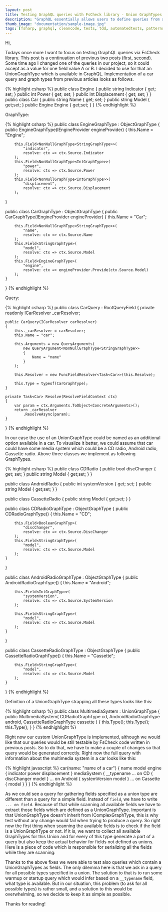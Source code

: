 ```yaml
---
layout: post
title: Testing GraphQL queries with FsCheck library - Union GraphTypes
description: "GraphQL essentially allows users to define queries from a front-end to gather concrete data. So as it looks it is completely different than a standard REST endpoint. GraphQL differs queries which only gather data from those which also mutates them. In this article, I want to concentrate on queries which only gather some data and how to test them via FsCheck and F#. This articles is a continuation of previous post: https://www.mnie.me/2018-05-21-graphQLTestingPart2/"
thumb_image: "documentation/sample-image.jpg"
tags: [fsharp, graphql, cleancode, tests, tdd, automatedtests, patterns]
---
```


Hi,

Todays once more I want to focus on testing GraphQL queries via FsCheck library. This post is a continuation of previous two posts ([first](https://www.mnie.me/2018-05-07-graphQLTesting/), [second](https://www.mnie.me/2018-05-21-graphQLTestingPart2/)). Some time ago I changed one of the queries in our project, so it could accept as a value for one field value A or B. I decided to use for that an UnionGraphType which is available in GraphQL. Implementation of a car query and graph types from previous articles looks as follows.

{% highlight csharp %}
public class Engine
{
    public string Indicator { get; set; }
    public int Power { get; set; }
    public int Displacement { get; set; }
}
public class Car
{
    public string Name { get; set; }
    public string Model { get;set; }
    public Engine Engine { get;set; }
}
{% endhighlight %}

GraphType:

{% highlight csharp %}
public class EngineGraphType : ObjectGraphType<Engine>
{
    public EngineGraphType(IEngineProvider engineProvider)
    {
        this.Name = "Engine";

        this.Field<NonNullGraphType<StringGraphType>>(
            "indicator",
            resolve: ctx => ctx.Source.Indicator
        );
        this.Field<NonNullGraphType<IntGraphType>>(
            "power",
            resolve: ctx => ctx.Source.Power
        );
        this.Field<NonNullGraphType<IntGraphType>>(
            "displacement",
            resolve: ctx => ctx.Source.Displacement
        );
}

public class CarGraphType : ObjectGraphType<Car>
{
    public CarGraphType(IEngineProvider engineProvider)
    {
        this.Name = "Car";

        this.Field<NonNullGraphType<StringGraphType>>(
            "name",
            resolve: ctx => ctx.Source.Name
        );
        this.Field<StringGraphType>(
            "model",
            resolve: ctx => ctx.Source.Model
        );
        this.Field<EngineGraphType>(
            "engine",
            resolve: ctx => engineProvider.Provide(ctx.Source.Model)
        );
    }
}
{% endhighlight %}

Query:

{% highlight csharp %}
public class CarQuery : RootQueryField
{
    private readonly ICarResolver _carResolver;

    public CarQuery(ICarResolver carResolver)
    {
        this._carResolver = carResolver;
        this.Name = "car";

        this.Arguments = new QueryArguments(
            new QueryArgument<NonNullGraphType<StringGraphType>>
            {
                Name = "name"
            }
        );

        this.Resolver = new FuncFieldResolver<Task<Car>>(this.Resolve);

        this.Type = typeof(CarGraphType);
    }

    private Task<Car> Resolve(ResolveFieldContext ctx)
    {
        var param = ctx.Arguments.ToObject<ConcreteArguments>();
        return _carResolver
            .ResolveAsync(param);
    }
}
{% endhighlight %}

In our case the use of an UnionGraphType could be named as an additional option available in a car. To visualize it better, we could assume that car could have some media system which could be a CD radio, Android radio, Cassette radio. Above three classes we implement as following GraphTypes.

{% highlight csharp %}
public class CDRadio
{
    public bool discChanger { get; set; }
    public string Model { get;set; }
}

public class AndroidRadio
{
    public int systemVersion { get; set; }
    public string Model { get;set; }
}

public class CassetteRadio
{
    public string Model { get;set; }
}

public class CDRadioGraphType : ObjectGraphType<CDRadio>
{
    public CDRadioGraphType()
    {
        this.Name = "CD";

        this.Field<BooleanGraphTyp>(
            "discChanger",
            resolve: ctx => ctx.Source.DiscChanger
        );
        this.Field<StringGraphType>(
            "model",
            resolve: ctx => ctx.Source.Model
        );
    }
}

public class AndroidRadioGraphType : ObjectGraphType<AndroidRadio>
{
    public AndroidRadioGraphType()
    {
        this.Name = "Android";

        this.Field<IntGraphType>(
            "systemVersion",
            resolve: ctx => ctx.Source.SystemVersion
        );

        this.Field<StringGraphType>(
            "model",
            resolve: ctx => ctx.Source.Model
        );
    }
}

public class CassetteRadioGraphType : ObjectGraphType<CassetteRadio>
{
    public CassetteRadioGraphType()
    {
        this.Name = "Cassette";

        this.Field<StringGraphType>(
            "model",
            resolve: ctx => ctx.Source.Model
        );
    }
}
{% endhighlight %}

Definition of a UnionGraphType strapping all these types looks like this:

{% highlight csharp %}
public class MultimediaSystem : UnionGraphType
{
    public MultimediaSystem(
        CDRadioGraphType cd,
        AndroidRadioGraphType android,
        CassetteRadioGraphType cassette
    )
    {
        this.Type<CDRadioGraphType>();
        this.Type<AndroidRadioGraphType>();
        this.Type<CassetteRadioGraphType>();
    }
}
{% endhighlight %}

Right now our custom UnionGraphType is implemented, although we would like that our queries would be still testable by FsCheck code written in previous posts. So to do that, we have to make a couple of changes so that query would be generated correctly. Right now the full query with information about the multimedia system in a car looks like this:

{% highlight javascript %}
car(name: "name of a car")
{
    name
    model
    engine {
        indicator
        power
        displacement
    }
    mediaSystem {
        __typename
        ... on CD {
            discChanger
            model
        }
        ... on Android {
            systemVersion
            model
        }
        ... on Cassette {
            model
        }
    }
}
{% endhighlight %}

As we could see a query for gathering fields specified as a union type are different than a query for a simple field. Instead of `field`, we have to write `... on field`. Because of that while scanning all available fields we have to extract those fields which are defined as a UnionGraphType. Important is that UnionGraphType doesn't inherit from IComplexGraphType, this is why test without any change would fail when trying to produce a query. So right now the first thing when scanning the available fields is to check if the field is a UnionGraphType or not. If it is, we want to collect all available GraphTypes for this Union and for every of this type generate a part of a query but also keep the actual behavior for fields not defined as unions. Here is a piece of code which is responsible for serializing all the fields while they are scanning:

<script src="https://gist.github.com/MNie/6bd8fc7f851ad865544dcaa8b8152b73.js"></script>

Thanks to the above fixes we were able to test also queries which contain a UnionGraphTypes as fields. The only dilemma here is that we ask in a query for all possible types specified in a union. The solution to that is to run some warmup or startup query which would infer based on a `__typename` field, what type is available. But in our situation, this problem (to ask for all possible types) is rather small, and a solution to this would be overwhelming, so we decide to keep it as simple as possible.

Thanks for reading!
